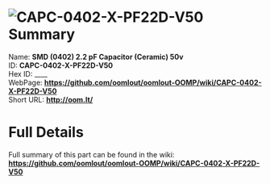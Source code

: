
![CAPC-0402-X-PF22D-V50](https://github.com/oomlout/oomlout-OOMP/blob/master/parts/CAPC-0402-X-PF22D-V50/CAPC-0402-X-PF22D-V50_420.jpg)   
Summary
=================
  
Name: __SMD (0402) 2.2 pF Capacitor (Ceramic) 50v__    
ID: __CAPC-0402-X-PF22D-V50__   
Hex ID: ____   
WebPage: __https://github.com/oomlout/oomlout-OOMP/wiki/CAPC-0402-X-PF22D-V50__   
Short URL: __http://oom.lt/__   

Full Details
==========================
Full summary of this part can be found in the wiki:   
__https://github.com/oomlout/oomlout-OOMP/wiki/CAPC-0402-X-PF22D-V50__    

